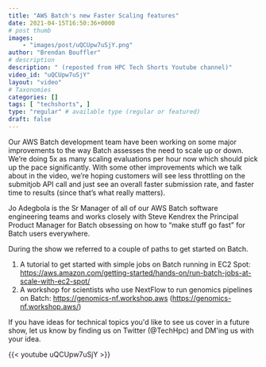 ```yaml
---
title: "AWS Batch's new Faster Scaling features"
date: 2021-04-15T16:50:36+0000
# post thumb
images:
    - "images/post/uQCUpw7uSjY.png"
author: "Brendan Bouffler"
# description
description: " (reposted from HPC Tech Shorts Youtube channel)"
video_id: "uQCUpw7uSjY"
layout: "video"
# Taxonomies
categories: []
tags: [ "techshorts", ]
type: "regular" # available type (regular or featured)
draft: false
---
```


Our AWS Batch development team have been working on some major improvements to the way Batch assesses the need to scale up or down. We’re doing 5x as many scaling evaluations per hour now which should pick up the pace significantly. With some other improvements which we talk about in the video, we’re hoping customers will see less throttling on the submitjob API call and just see an overall faster submission rate, and faster time to results (since that’s what really matters).

Jo Adegbola is the Sr Manager of all of our AWS Batch software engineering teams and works closely with Steve Kendrex the Principal Product Manager for Batch obsessing on how to “make stuff go fast” for Batch users everywhere.

During the show we referred to a couple of paths to get started on Batch.


1. A tutorial to get started with simple jobs on Batch running in EC2 Spot: https://aws.amazon.com/getting-started/hands-on/run-batch-jobs-at-scale-with-ec2-spot/
2. A workshop for scientists who use NextFlow to run genomics pipelines on Batch: https://genomics-nf.workshop.aws (https://genomics-nf.workshop.aws/)

If you have ideas for technical topics you'd like to see us cover in a future show, let us know by finding us on Twitter (@TechHpc) and DM'ing us with your idea.

{{< youtube uQCUpw7uSjY >}}